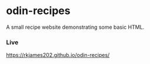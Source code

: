 # odin-recipes
A small recipe website demonstrating some basic HTML. 
### Live
https://rkjames202.github.io/odin-recipes/
